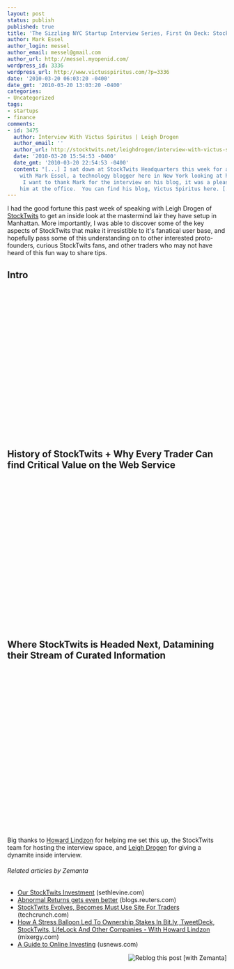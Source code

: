 ```yaml
---
layout: post
status: publish
published: true
title: 'The Sizzling NYC Startup Interview Series, First On Deck: StockTwits'
author: Mark Essel
author_login: messel
author_email: messel@gmail.com
author_url: http://messel.myopenid.com/
wordpress_id: 3336
wordpress_url: http://www.victusspiritus.com/?p=3336
date: '2010-03-20 06:03:20 -0400'
date_gmt: '2010-03-20 13:03:20 -0400'
categories:
- Uncategorized
tags:
- startups
- finance
comments:
- id: 3475
  author: Interview With Victus Spiritus | Leigh Drogen
  author_email: ''
  author_url: http://stocktwits.net/leighdrogen/interview-with-victus-spiritus/
  date: '2010-03-20 15:54:53 -0400'
  date_gmt: '2010-03-20 22:54:53 -0400'
  content: "[...] I sat down at StockTwits Headquarters this week for an interview
    with Mark Essel, a technology blogger here in New York looking at hot new startups.
     I want to thank Mark for the interview on his blog, it was a pleasure to have
    him at the office.  You can find his blog, Victus Spiritus here. [...]"
---
```

<p>I had the good fortune this past week of speaking with Leigh Drogen of <a class="zem_slink" title="StockTwits" rel="homepage" href="http://www.stocktwits.com/">StockTwits</a> to get an inside look at the mastermind lair they have setup in Manhattan. More importantly, I was able to discover some of the key aspects of StockTwits that make it irresistible to it's fanatical user base, and hopefully pass some of this understanding on to other interested proto-founders, curious StockTwits fans, and other traders who may not have heard of this fun way to share tips.</p>
<h2>Intro</h2>
<p><object classid="clsid:d27cdb6e-ae6d-11cf-96b8-444553540000" width="560" height="340" codebase="http://download.macromedia.com/pub/shockwave/cabs/flash/swflash.cab#version=6,0,40,0"><param name="allowFullScreen" value="true" /><param name="allowscriptaccess" value="always" /><param name="src" value="http://www.youtube.com/v/xFgObuayV7c&amp;hl=en_US&amp;fs=1&amp;color1=0x006699&amp;color2=0x54abd6" /><param name="allowfullscreen" value="true" /><embed type="application/x-shockwave-flash" width="560" height="340" src="http://www.youtube.com/v/xFgObuayV7c&amp;hl=en_US&amp;fs=1&amp;color1=0x006699&amp;color2=0x54abd6" allowscriptaccess="always" allowfullscreen="true"></embed></object></p>
<h2>History of StockTwits + Why Every Trader Can find Critical Value on the Web Service</h2>
<p><object classid="clsid:d27cdb6e-ae6d-11cf-96b8-444553540000" width="560" height="340" codebase="http://download.macromedia.com/pub/shockwave/cabs/flash/swflash.cab#version=6,0,40,0"><param name="allowFullScreen" value="true" /><param name="allowscriptaccess" value="always" /><param name="src" value="http://www.youtube.com/v/_nf-dPkN5JU&amp;hl=en_US&amp;fs=1&amp;color1=0x006699&amp;color2=0x54abd6" /><param name="allowfullscreen" value="true" /><embed type="application/x-shockwave-flash" width="560" height="340" src="http://www.youtube.com/v/_nf-dPkN5JU&amp;hl=en_US&amp;fs=1&amp;color1=0x006699&amp;color2=0x54abd6" allowscriptaccess="always" allowfullscreen="true"></embed></object></p>
<h2>Where StockTwits is Headed Next, Datamining their Stream of Curated Information</h2>
<p><object classid="clsid:d27cdb6e-ae6d-11cf-96b8-444553540000" width="560" height="340" codebase="http://download.macromedia.com/pub/shockwave/cabs/flash/swflash.cab#version=6,0,40,0"><param name="allowFullScreen" value="true" /><param name="allowscriptaccess" value="always" /><param name="src" value="http://www.youtube.com/v/VQJAAzqsuc4&amp;hl=en_US&amp;fs=1&amp;color1=0x006699&amp;color2=0x54abd6" /><param name="allowfullscreen" value="true" /><embed type="application/x-shockwave-flash" width="480" height="385" src="http://www.youtube.com/v/VQJAAzqsuc4&amp;hl=en_US&amp;fs=1&amp;color1=0x006699&amp;color2=0x54abd6" allowscriptaccess="always" allowfullscreen="true"></embed></object><br />
Big thanks to <a href="http://howardlindzon.com/">Howard Lindzon</a> for helping me set this up, the StockTwits team for hosting the interview space, and <a href="http://leighdrogen.com/">Leigh Drogen</a> for giving a dynamite inside interview.</p>
<h6 class="zemanta-related-title" style="font-size: 1em;">Related articles by Zemanta</h6>
<ul class="zemanta-article-ul">
<li class="zemanta-article-ul-li"><a href="http://www.sethlevine.com/blog/archives/2009/12/foundry-invests.php">Our StockTwits Investment</a> (sethlevine.com)</li>
<li class="zemanta-article-ul-li"><a href="http://blogs.reuters.com/felix-salmon/2010/01/25/abnormal-returns-gets-even-better/">Abnormal Returns gets even better</a> (blogs.reuters.com)</li>
<li class="zemanta-article-ul-li"><a href="http://techcrunch.com/2010/02/18/stocktwits-evolves-becomes-must-use-site-for-traders/?utm_source=feedburner&amp;utm_medium=feed&amp;utm_campaign=Feed%253A+Techcrunch+%2528TechCrunch%2529">StockTwits Evolves, Becomes Must Use Site For Traders</a> (techcrunch.com)</li>
<li class="zemanta-article-ul-li"><a href="http://mixergy.com/howard-lindzon-stocktwits/">How A Stress Balloon Led To Ownership Stakes In Bit.ly, TweetDeck, StockTwits, LifeLock And Other Companies - With Howard Lindzon</a> (mixergy.com)</li>
<li class="zemanta-article-ul-li"><a href="http://r.zemanta.com/?u=http%3A//www.usnews.com/money/personal-finance/investing/articles/2010/03/03/a-guide-to-online-investing.html&amp;a=14055261&amp;rid=7142f2af-cb07-4f6c-8fba-0b340c09ba8c&amp;e=5a3bcdb47744610d5f46eccfaaa211f7">A Guide to Online Investing</a> (usnews.com)</li>
</ul>
<div class="zemanta-pixie" style="margin-top: 10px; height: 15px;"><a class="zemanta-pixie-a" title="Reblog this post [with Zemanta]" href="http://reblog.zemanta.com/zemified/7142f2af-cb07-4f6c-8fba-0b340c09ba8c/"><img class="zemanta-pixie-img" style="border: none; float: right;" src="http://img.zemanta.com/reblog_e.png?x-id=7142f2af-cb07-4f6c-8fba-0b340c09ba8c" alt="Reblog this post [with Zemanta]" /></a><span class="zem-script more-related pretty-attribution"><script src="http://static.zemanta.com/readside/loader.js" type="text/javascript"></script></span></div>
